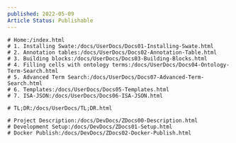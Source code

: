 ```yaml
---
published: 2022-05-09
Article Status: Publishable
---
```


```Feature Documentation
# Home:/index.html
# 1. Installing Swate:/docs/UserDocs/Docs01-Installing-Swate.html
# 2. Annotation tables:/docs/UserDocs/Docs02-Annotation-Table.html
# 3. Building blocks:/docs/UserDocs/Docs03-Building-Blocks.html
# 4. Filling cells with ontology terms:/docs/UserDocs/Docs04-Ontology-Term-Search.html
# 5. Advanced Term Search:/docs/UserDocs/Docs07-Advanced-Term-Search.html
# 6. Templates:/docs/UserDocs/Docs05-Templates.html
# 7. ISA-JSON:/docs/UserDocs/Docs06-ISA-JSON.html
```

```Tutorials
# TL;DR:/docs/UserDocs/TL;DR.html
```

```Dev
# Project Description:/docs/DevDocs/ZDocs00-Description.html
# Development Setup:/docs/DevDocs/ZDocs01-Setup.html
# Docker Publish:/docs/DevDocs/ZDocs02-Docker-Publish.html
```

<!-- # Swate Custom Xml (deprecated):https://github.com/nfdi4plants/Swate/wiki/Custom-Xml-File
# Swate Protocol Xml (deprecated):https://github.com/nfdi4plants/Swate/wiki/Swate-ProtocolGroup-Custom-Xml
# Swate Validation Xml (deprecated):https://github.com/nfdi4plants/Swate/wiki/Swate-Validation-Custom-Xml -->